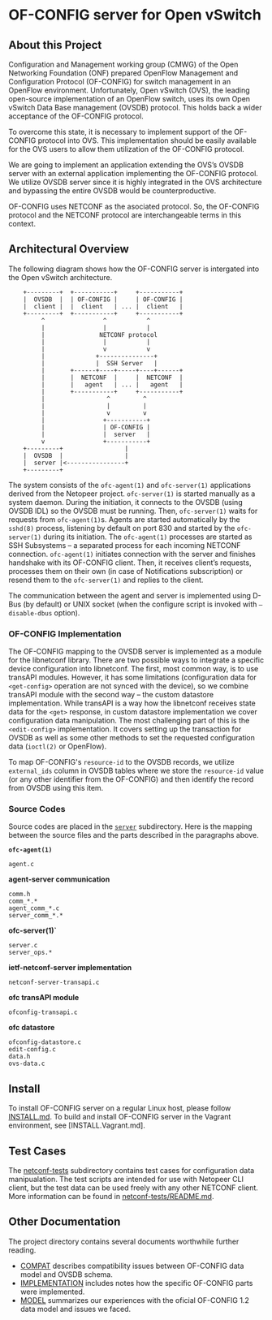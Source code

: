 # OF-CONFIG server for Open vSwitch

About this Project
------------------

Configuration and Management working group (CMWG) of the Open Networking
Foundation (ONF) prepared OpenFlow Management and Configuration Protocol
(OF-CONFIG) for switch management in an OpenFlow environment. Unfortunately,
Open vSwitch (OVS), the leading open-source implementation of an OpenFlow
switch, uses its own Open vSwitch Data Base management (OVSDB) protocol.
This holds back a wider acceptance of the OF-CONFIG protocol.

To overcome this state, it is necessary to implement support of the OF-CONFIG
protocol into OVS. This implementation should be easily available for the OVS
users to allow them utilization of the OF-CONFIG protocol.

We are going to implement an application extending the OVS’s OVSDB server with
an external application implementing the OF-CONFIG protocol. We utilize OVSDB
server since it is highly integrated in the OVS architecture and bypassing the
entire OVSDB would be counterproductive.

OF-CONFIG uses NETCONF as the asociated protocol. So, the OF-CONFIG protocol
and the NETCONF protocol are interchangeable terms in this context.


Architectural Overview
----------------------

The following diagram shows how the OF-CONFIG server is intergated into the
Open vSwitch architecture.

        +---------+  +-----------+     +-----------+
        |  OVSDB  |  | OF-CONFIG |     | OF-CONFIG |
        |  client |  |  client   | ... |  client   |
        +---------+  +-----------+     +-----------+
             ^                ^           ^
             |                |           |
             |               NETCONF protocol
             |                |           |
             |                v           v
             |              +---------------+
             |              |  SSH Server   |
             |       +------+----+-----+----+------+
             |       |  NETCONF  |     |  NETCONF  |
             |       |   agent   | ... |   agent   |
             |       +-----------+     +-----------+
             |                 ^         ^
             |                 |         |
             |                 v         v
             |                +-----------+
             |                | OF-CONFIG |
             |                |  server   |
             v                +-----------+
        +---------+                 |
        |  OVSDB  |                 |
        |  server |<----------------+
        +---------+

The system consists of the `ofc-agent(1)` and `ofc-server(1)` applications derived from the Netopeer project. `ofc-server(1)` is started manually as a system daemon. During the initiation, it connects to the OVSDB (using OVSDB IDL) so the OVSDB must be running. Then, `ofc-server(1)` waits for requests from `ofc-agent(1)`s. Agents are started automatically by the `sshd(8)` process, listening by default on port 830 and started by the `ofc-server(1)` during its initiation. The `ofc-agent(1)` processes are started as SSH Subsystems – a separated process for each incoming NETCONF connection. `ofc-agent(1)` initiates connection with the server and finishes handshake with its OF-CONFIG client. Then, it receives client’s requests, processes them on their own (in case of Notifications subscription) or resend them to the `ofc-server(1)` and replies to the client.

The communication between the agent and server is implemented using D-Bus (by default) or UNIX socket (when the configure script is invoked with `–disable-dbus` option).

### OF-CONFIG Implementation

The OF-CONFIG mapping to the OVSDB server is implemented as a module for the libnetconf library. There are two possible ways to integrate a specific device configuration into libnetconf. The first, most common way, is to use transAPI modules. However, it has some limitations (configuration data for `<get-config>` operation are not synced with the device), so we combine transAPI module with the second way – the custom datastore implementation. While transAPI is a way how the libnetconf receives state data for the `<get>` response, in custom datastore implementation we cover configuration data manipulation. The most challenging part of this is the `<edit-config>` implementation. It covers setting up the transaction for OVSDB as well as some other methods to set the requested configuration data (`ioctl(2)` or OpenFlow).

To map OF-CONFIG's `resource-id` to the OVSDB records, we utilize `external_ids` column in OVSDB tables where we store the `resource-id` value (or any other identifier from the OF-CONFIG) and then identify the record from OVSDB using this item.

### Source Codes

Source codes are placed in the [`server`](./server) subdirectory. Here is the mapping between the source files and the parts described in the paragraphs above.

**`ofc-agent(1)`**
```
agent.c
```

**agent-server communication**
```
comm.h
comm_*.*
agent_comm_*.c
server_comm_*.*
```

**ofc-server(1)`**
```
server.c
server_ops.*
```

**ietf-netconf-server implementation**
```
netconf-server-transapi.c
```

**ofc transAPI module**
```
ofconfig-transapi.c
```

**ofc datastore**
```
ofconfig-datastore.c
edit-config.c
data.h
ovs-data.c
```

Install
-------

To install OF-CONFIG server on a regular Linux host, please follow
[INSTALL.md]. To build and install OF-CONFIG server in the Vagrant
environment, see [INSTALL.Vagrant.md].

Test Cases
----------

The [netconf-tests] subdirectory contains test cases for configuration data
manipualation. The test scripts are intended for use with Netopeer CLI client,
but the test data can be used freely with any other NETCONF client. More
information can be found in [netconf-tests/README.md].

Other Documentation
-------------------

The project directory contains several documents worthwhile further reading.
- [COMPAT](./COMPAT.md) describes compatibility issues between OF-CONFIG data model and OVSDB schema.
- [IMPLEMENTATION](./IMPLEMENTATION.md) includes notes how the specific OF-CONFIG parts were implemented.
- [MODEL](./MODEL.md) summarizes our experiences with the oficial OF-CONFIG 1.2 data model and issues we faced.

[INSTALL.md]:INSTALL.md
[INSTALL.Vagrantmd]:INSTALL.Vagrant.md
[netconf-tests]:netconf-tests
[netconf-tests/README.md]:netconf-tests/README.md


